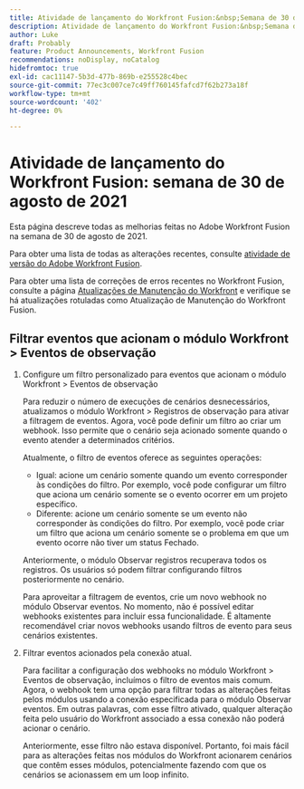 ```yaml
---
title: Atividade de lançamento do Workfront Fusion:&nbsp;Semana de 30 de agosto de 2021
description: Atividade de lançamento do Workfront Fusion:&nbsp;Semana de 30 de agosto de 2021
author: Luke
draft: Probably
feature: Product Announcements, Workfront Fusion
recommendations: noDisplay, noCatalog
hidefromtoc: true
exl-id: cac11147-5b3d-477b-869b-e255528c4bec
source-git-commit: 77ec3c007ce7c49ff760145fafcd7f62b273a18f
workflow-type: tm+mt
source-wordcount: '402'
ht-degree: 0%

---
```


# Atividade de lançamento do Workfront Fusion: semana de 30 de agosto de 2021

Esta página descreve todas as melhorias feitas no Adobe Workfront Fusion na semana de 30 de agosto de 2021.

Para obter uma lista de todas as alterações recentes, consulte [atividade de versão do Adobe Workfront Fusion](/help/workfront-fusion/fusion-product-releases/fusion-release-activity.md).

Para obter uma lista de correções de erros recentes no Workfront Fusion, consulte a página [Atualizações de Manutenção do Workfront](https://experienceleague.adobe.com/docs/workfront-known-issues/releases/current-updates.html) e verifique se há atualizações rotuladas como Atualização de Manutenção do Workfront Fusion.

## Filtrar eventos que acionam o módulo Workfront > Eventos de observação

1. Configure um filtro personalizado para eventos que acionam o módulo Workfront > Eventos de observação

   Para reduzir o número de execuções de cenários desnecessários, atualizamos o módulo Workfront > Registros de observação para ativar a filtragem de eventos. Agora, você pode definir um filtro ao criar um webhook. Isso permite que o cenário seja acionado somente quando o evento atender a determinados critérios.

   Atualmente, o filtro de eventos oferece as seguintes operações:

   * Igual: acione um cenário somente quando um evento corresponder às condições do filtro. Por exemplo, você pode configurar um filtro que aciona um cenário somente se o evento ocorrer em um projeto específico.
   * Diferente: acione um cenário somente se um evento não corresponder às condições do filtro. Por exemplo, você pode criar um filtro que aciona um cenário somente se o problema em que um evento ocorre não tiver um status Fechado.

   Anteriormente, o módulo Observar registros recuperava todos os registros. Os usuários só podem filtrar configurando filtros posteriormente no cenário.

   Para aproveitar a filtragem de eventos, crie um novo webhook no módulo Observar eventos. No momento, não é possível editar webhooks existentes para incluir essa funcionalidade. É altamente recomendável criar novos webhooks usando filtros de evento para seus cenários existentes.

1. Filtrar eventos acionados pela conexão atual.

   Para facilitar a configuração dos webhooks no módulo Workfront > Eventos de observação, incluímos o filtro de eventos mais comum. Agora, o webhook tem uma opção para filtrar todas as alterações feitas pelos módulos usando a conexão especificada para o módulo Observar eventos. Em outras palavras, com esse filtro ativado, qualquer alteração feita pelo usuário do Workfront associado a essa conexão não poderá acionar o cenário.

   Anteriormente, esse filtro não estava disponível. Portanto, foi mais fácil para as alterações feitas nos módulos do Workfront acionarem cenários que contêm esses módulos, potencialmente fazendo com que os cenários se acionassem em um loop infinito.
